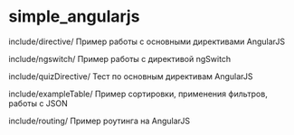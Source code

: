 # simple_angularjs

include/directive/
   Пример работы с основными директивами AngularJS
 
include/ngswitch/
  Пример работы с директивой ngSwitch
  
include/quizDirective/
  Тест по основным директивам AngularJS
  
include/exampleTable/
  Пример сортировки, применения фильтров, работы с JSON
  
include/routing/
  Пример роутинга на AngularJS
  
